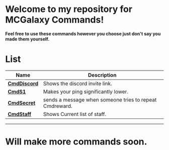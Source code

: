 # **Welcome to my repository for MCGalaxy Commands!**
**Feel free to use these commands however you choose just don't say you made them yourself.**

# List

| Name | Description |
| ------------- | -----|
|  **[CmdDiscord](https://github.com/xXNinjaKingXx/ClassiCube-Extra-Commands-Plugins/blob/main/Commands/CmdDiscord.cs)** | Shows the discord invite link.
|  **[CmdS1](https://github.com/xXNinjaKingXx/ClassiCube-Extra-Commands-Plugins/blob/main/Commands/CmdS1.cs)** | Makes your ping significantly lower.
|  **[CmdSecret](https://github.com/xXNinjaKingXx/ClassiCube-Extra-Commands-Plugins/blob/main/Commands/CmdSecret.cs)** | sends a message when someone tries to repeat Cmdreward.
|  **[CmdStaff](https://github.com/xXNinjaKingXx/ClassiCube-Extra-Commands-Plugins/blob/main/Commands/CmdStaff.cs)** | Shows Current list of staff.
_______________________________________________________
# **Will make more commands soon.**
